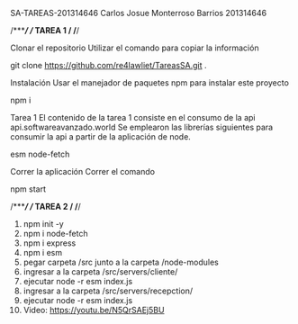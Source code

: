 SA-TAREAS-201314646
Carlos Josue Monterroso Barrios
201314646

/**********************************************************/
/***************       TAREA 1           ******************/
/**********************************************************/

Clonar el repositorio
Utilizar el comando para copiar la información

git clone https://github.com/re4lawliet/TareasSA.git .

Instalación
Usar el manejador de paquetes npm para instalar este proyecto

npm i

Tarea 1
El contenido de la tarea 1 consiste en el consumo de la api api.softwareavanzado.world
Se emplearon las librerías siguientes para consumir la api a partir de la aplicación de node.

esm
node-fetch

Correr la aplicación
Correr el comando

npm start


/**********************************************************/
/***************       TAREA 2           ******************/
/**********************************************************/

1. npm init -y
2. npm i node-fetch
3. npm i express
4. npm i esm
5. pegar carpeta /src junto a la carpeta /node-modules
6. ingresar a la carpeta /src/servers/cliente/
7. ejecutar node -r esm index.js
8. ingresar a la carpeta /src/servers/recepction/
9. ejecutar node -r esm index.js
10. Video: https://youtu.be/N5QrSAEj5BU
